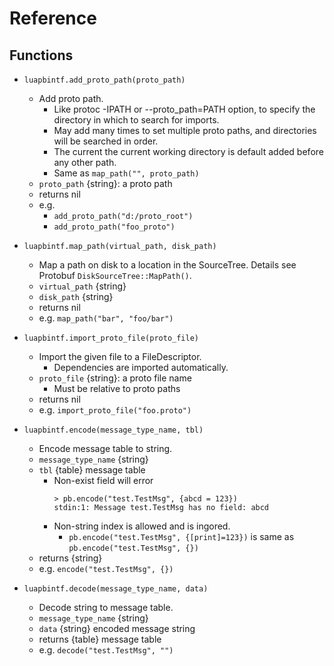 # Reference

## Functions

* `luapbintf.add_proto_path(proto_path)`
	+ Add proto path.
		- Like protoc -IPATH or --proto_path=PATH option,
		  to specify the directory in which to search for imports.
		- May add many times to set multiple proto paths,
		  and directories will be searched in order.
		- The current the current working directory is default added
		  before any other path.
		- Same as `map_path("", proto_path)`
	+ `proto_path` {string}: a proto path
	+ returns nil
	+ e.g.
		- `add_proto_path("d:/proto_root")`
		- `add_proto_path("foo_proto")`

* `luapbintf.map_path(virtual_path, disk_path)`
	+ Map a path on disk to a location in the SourceTree.
	  Details see Protobuf `DiskSourceTree::MapPath()`.
	+ `virtual_path` {string}
	+ `disk_path` {string}
	+ returns nil
	+ e.g. `map_path("bar", "foo/bar")`

* `luapbintf.import_proto_file(proto_file)`
	+ Import the given file to a FileDescriptor.
		- Dependencies are imported automatically.
	+ `proto_file` {string}: a proto file name
		- Must be relative to proto paths
	+ returns nil
	+ e.g. `import_proto_file("foo.proto")`

* `luapbintf.encode(message_type_name, tbl)`
	+ Encode message table to string.
	+ `message_type_name` {string} 
	+ `tbl` {table} message table
		- Non-exist field will error
			```
			> pb.encode("test.TestMsg", {abcd = 123})
			stdin:1: Message test.TestMsg has no field: abcd
			```
		- Non-string index is allowed and is ingored.
			* `pb.encode("test.TestMsg", {[print]=123})` is same as
			  `pb.encode("test.TestMsg", {})`
	+ returns {string}
	+ e.g. `encode("test.TestMsg", {})`

* `luapbintf.decode(message_type_name, data)`
	+ Decode string to message table.
	+ `message_type_name` {string}
	+ `data` {string} encoded message string
	+ returns {table} message table
	+ e.g. `decode("test.TestMsg", "")`
